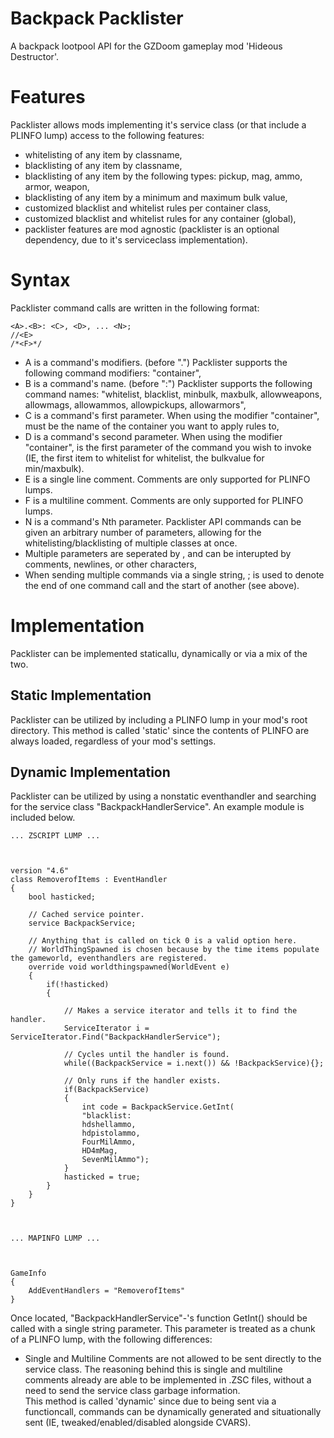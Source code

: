 # Backpack Packlister
 A backpack lootpool API for the GZDoom gameplay mod 'Hideous Destructor'.

# Features
Packlister allows mods implementing it's service class (or that include a PLINFO lump) access to the following features:
- whitelisting of any item by classname, 
- blacklisting of any item by classname,
- blacklisting of any item by the following types: pickup, mag, ammo, armor, weapon,
- blacklisting of any item by a minimum and maximum bulk value,
- customized blacklist and whitelist rules per container class,
- customized blacklist and whitelist rules for any container (global),
- packlister features are mod agnostic (packlister is an optional dependency, due to it's serviceclass implementation). 

# Syntax
Packlister command calls are written in the following format:
```
<A>.<B>: <C>, <D>, ... <N>;
//<E>
/*<F>*/
```
- A is a command's modifiers. (before ".") Packlister supports the following command modifiers: "container",
- B is a command's name. (before ":") Packlister supports the following command names: "whitelist, blacklist, minbulk, maxbulk, allowweapons, allowmags, allowammos, allowpickups, allowarmors",
- C is a command's first parameter. When using the modifier "container", <C> must be the name of the container you want to apply rules to,
- D is a command's second parameter. When using the modifier "container", <D> is the first parameter of the command you wish to invoke (IE, the first item to whitelist for whitelist, the bulkvalue for min/maxbulk).
- E is a single line comment. Comments are only supported for PLINFO lumps.
- F is a multiline comment. Comments are only supported for PLINFO lumps. 
- N is a command's Nth parameter. Packlister API commands can be given an arbitrary number of parameters, allowing for the whitelisting/blacklisting of multiple classes at once.
- Multiple parameters are seperated by , and can be interupted by comments, newlines, or other characters,
- When sending multiple commands via a single string, ; is used to denote the end of one command call and the start of another (see above).

# Implementation
Packlister can be implemented staticallu, dynamically or via a mix of the two. 

## Static Implementation
Packlister can be utilized by including a PLINFO lump in your mod's root directory. This method is called 'static' since the contents of PLINFO are always loaded, regardless of your mod's settings.

## Dynamic Implementation
Packlister can be utilized by using a nonstatic eventhandler and searching for the service class "BackpackHandlerService". An example module is included below.
```
... ZSCRIPT LUMP ...



version "4.6"
class RemoverofItems : EventHandler
{
	bool hasticked;
	
	// Cached service pointer.
	service BackpackService;
	
	// Anything that is called on tick 0 is a valid option here.
	// WorldThingSpawned is chosen because by the time items populate the gameworld, eventhandlers are registered. 
	override void worldthingspawned(WorldEvent e)
	{
		if(!hasticked)
		{
		
			// Makes a service iterator and tells it to find the handler.
			ServiceIterator i = ServiceIterator.Find("BackpackHandlerService");
			
			// Cycles until the handler is found.
			while((BackpackService = i.next()) && !BackpackService){};
			
			// Only runs if the handler exists. 
			if(BackpackService)
			{
				int code = BackpackService.GetInt(
				"blacklist:
				hdshellammo,
				hdpistolammo,
				FourMilAmmo,
				HD4mMag,
				SevenMilAmmo");
			}
			hasticked = true;
		}
	}
}



... MAPINFO LUMP ...



GameInfo
{
	AddEventHandlers = "RemoverofItems"
}
```
Once located, "BackpackHandlerService"-'s function GetInt() should be called with a single string parameter. This parameter is treated as a chunk of a PLINFO lump, with the following differences:
- Single and Multiline Comments are not allowed to be sent directly to the service class. The reasoning behind this is single and multiline comments already are able to be implemented in .ZSC files, without a need to send the service class garbage information.  
This method is called 'dynamic' since due to being sent via a functioncall, commands can be dynamically generated and situationally sent (IE, tweaked/enabled/disabled alongside CVARS).
